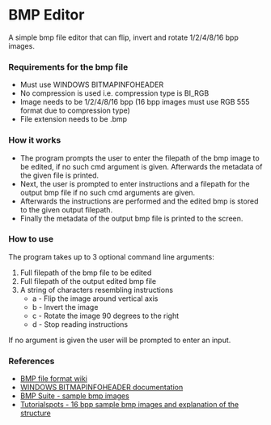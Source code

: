 # BMP Editor

A simple bmp file editor that can flip, invert and rotate 1/2/4/8/16 bpp images. 

### Requirements for the bmp file
- Must use WINDOWS BITMAPINFOHEADER
- No compression is used i.e. compression type is BI_RGB
- Image needs to be 1/2/4/8/16 bpp (16 bpp images must use RGB 555 format due to compression type)
- File extension needs to be .bmp

### How it works
- The program prompts the user to enter the filepath of the bmp image to be edited, if no such cmd argument is given. Afterwards the metadata of the given file is printed.
- Next, the user is prompted to enter instructions and a filepath for the output bmp file if no such cmd arguments are given.
- Afterwards the instructions are performed and the edited bmp is stored to the given output filepath.
- Finally the metadata of the output bmp file is printed to the screen.


### How to use
The program takes up to 3 optional command line arguments:
1. Full filepath of the bmp file to be edited
2. Full filepath of the output edited bmp file
3. A string of characters resembling instructions
    - a - Flip the image around vertical axis
    - b - Invert the image
    - c - Rotate the image 90 degrees to the right
    - d - Stop reading instructions

If no argument is given the user will be prompted to enter an input.

### References
- [BMP file format wiki](https://en.wikipedia.org/wiki/BMP_file_format)
- [WINDOWS BITMAPINFOHEADER documentation](https://learn.microsoft.com/en-us/windows/win32/api/wingdi/ns-wingdi-bitmapinfoheader)
- [BMP Suite - sample bmp images](http://entropymine.com/jason/bmpsuite/bmpsuite/html/bmpsuite.html)
- [Tutorialspots - 16 bpp sample bmp images and explanation of the structure](https://tutorialspots.com/bmp-file-structure-analysis-by-php-part-2-1092.html)
